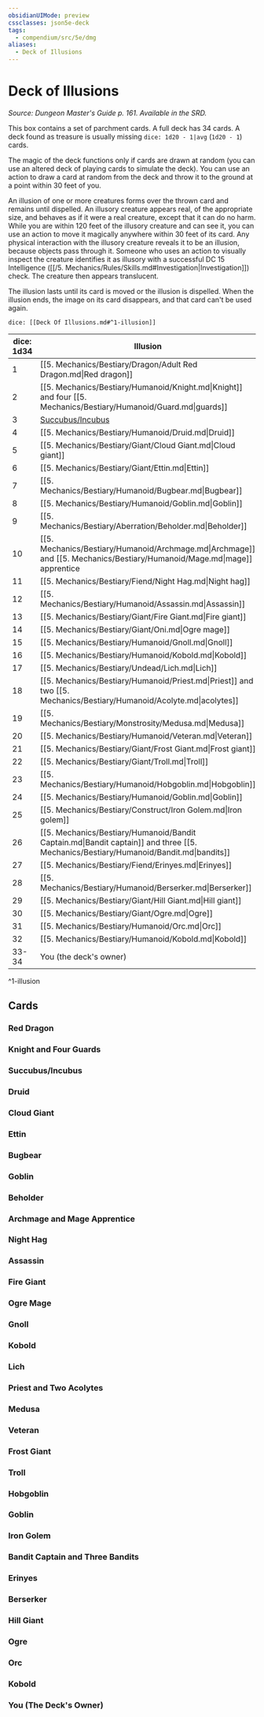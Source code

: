 ```yaml
---
obsidianUIMode: preview
cssclasses: json5e-deck
tags:
  - compendium/src/5e/dmg
aliases:
  - Deck of Illusions
---
```

# Deck of Illusions
*Source: Dungeon Master's Guide p. 161. Available in the SRD.*  

This box contains a set of parchment cards. A full deck has 34 cards. A deck found as treasure is usually missing `dice: 1d20 - 1|avg` (`1d20 - 1`) cards.

The magic of the deck functions only if cards are drawn at random (you can use an altered deck of playing cards to simulate the deck). You can use an action to draw a card at random from the deck and throw it to the ground at a point within 30 feet of you.

An illusion of one or more creatures forms over the thrown card and remains until dispelled. An illusory creature appears real, of the appropriate size, and behaves as if it were a real creature, except that it can do no harm. While you are within 120 feet of the illusory creature and can see it, you can use an action to move it magically anywhere within 30 feet of its card. Any physical interaction with the illusory creature reveals it to be an illusion, because objects pass through it. Someone who uses an action to visually inspect the creature identifies it as illusory with a successful DC 15 Intelligence ([[/5. Mechanics/Rules/Skills.md#Investigation\|Investigation]]) check. The creature then appears translucent.

The illusion lasts until its card is moved or the illusion is dispelled. When the illusion ends, the image on its card disappears, and that card can't be used again.

`dice: [[Deck Of Illusions.md#^1-illusion]]`

| dice: 1d34 | Illusion |
|------------|----------|
| 1 | [[5. Mechanics/Bestiary/Dragon/Adult Red Dragon.md\|Red dragon]] |
| 2 | [[5. Mechanics/Bestiary/Humanoid/Knight.md\|Knight]] and four [[5. Mechanics/Bestiary/Humanoid/Guard.md\|guards]] |
| 3 | [Succubus/Incubus](compendium/bestiary/fiend/succubus.md) |
| 4 | [[5. Mechanics/Bestiary/Humanoid/Druid.md\|Druid]] |
| 5 | [[5. Mechanics/Bestiary/Giant/Cloud Giant.md\|Cloud giant]] |
| 6 | [[5. Mechanics/Bestiary/Giant/Ettin.md\|Ettin]] |
| 7 | [[5. Mechanics/Bestiary/Humanoid/Bugbear.md\|Bugbear]] |
| 8 | [[5. Mechanics/Bestiary/Humanoid/Goblin.md\|Goblin]] |
| 9 | [[5. Mechanics/Bestiary/Aberration/Beholder.md\|Beholder]] |
| 10 | [[5. Mechanics/Bestiary/Humanoid/Archmage.md\|Archmage]] and [[5. Mechanics/Bestiary/Humanoid/Mage.md\|mage]] apprentice |
| 11 | [[5. Mechanics/Bestiary/Fiend/Night Hag.md\|Night hag]] |
| 12 | [[5. Mechanics/Bestiary/Humanoid/Assassin.md\|Assassin]] |
| 13 | [[5. Mechanics/Bestiary/Giant/Fire Giant.md\|Fire giant]] |
| 14 | [[5. Mechanics/Bestiary/Giant/Oni.md\|Ogre mage]] |
| 15 | [[5. Mechanics/Bestiary/Humanoid/Gnoll.md\|Gnoll]] |
| 16 | [[5. Mechanics/Bestiary/Humanoid/Kobold.md\|Kobold]] |
| 17 | [[5. Mechanics/Bestiary/Undead/Lich.md\|Lich]] |
| 18 | [[5. Mechanics/Bestiary/Humanoid/Priest.md\|Priest]] and two [[5. Mechanics/Bestiary/Humanoid/Acolyte.md\|acolytes]] |
| 19 | [[5. Mechanics/Bestiary/Monstrosity/Medusa.md\|Medusa]] |
| 20 | [[5. Mechanics/Bestiary/Humanoid/Veteran.md\|Veteran]] |
| 21 | [[5. Mechanics/Bestiary/Giant/Frost Giant.md\|Frost giant]] |
| 22 | [[5. Mechanics/Bestiary/Giant/Troll.md\|Troll]] |
| 23 | [[5. Mechanics/Bestiary/Humanoid/Hobgoblin.md\|Hobgoblin]] |
| 24 | [[5. Mechanics/Bestiary/Humanoid/Goblin.md\|Goblin]] |
| 25 | [[5. Mechanics/Bestiary/Construct/Iron Golem.md\|Iron golem]] |
| 26 | [[5. Mechanics/Bestiary/Humanoid/Bandit Captain.md\|Bandit captain]] and three [[5. Mechanics/Bestiary/Humanoid/Bandit.md\|bandits]] |
| 27 | [[5. Mechanics/Bestiary/Fiend/Erinyes.md\|Erinyes]] |
| 28 | [[5. Mechanics/Bestiary/Humanoid/Berserker.md\|Berserker]] |
| 29 | [[5. Mechanics/Bestiary/Giant/Hill Giant.md\|Hill giant]] |
| 30 | [[5. Mechanics/Bestiary/Giant/Ogre.md\|Ogre]] |
| 31 | [[5. Mechanics/Bestiary/Humanoid/Orc.md\|Orc]] |
| 32 | [[5. Mechanics/Bestiary/Humanoid/Kobold.md\|Kobold]] |
| 33-34 | You (the deck's owner) |
^1-illusion

## Cards

### Red Dragon


### Knight and Four Guards


### Succubus/Incubus


### Druid


### Cloud Giant


### Ettin


### Bugbear


### Goblin


### Beholder


### Archmage and Mage Apprentice


### Night Hag


### Assassin


### Fire Giant


### Ogre Mage


### Gnoll


### Kobold


### Lich


### Priest and Two Acolytes


### Medusa


### Veteran


### Frost Giant


### Troll


### Hobgoblin


### Goblin


### Iron Golem


### Bandit Captain and Three Bandits


### Erinyes


### Berserker


### Hill Giant


### Ogre


### Orc


### Kobold


### You (The Deck's Owner)
